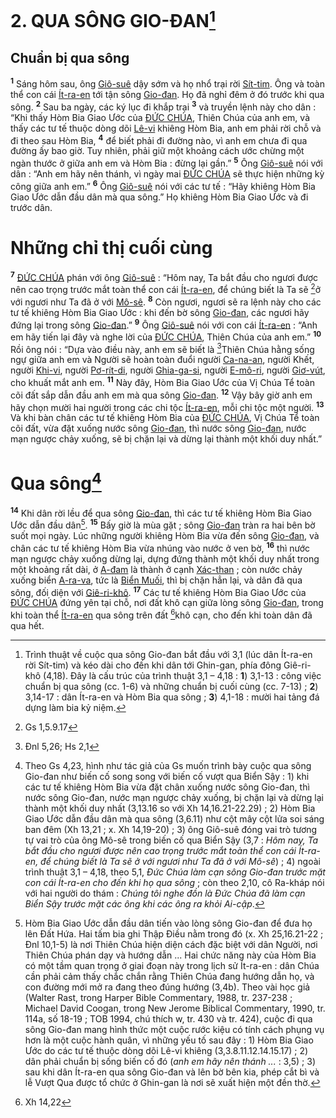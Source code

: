 # 2. QUA SÔNG GIO-ĐAN[^1-427038d2-0fb5-4daa-b194-ac7e26fd777f]

## Chuẩn bị qua sông

<sup><b>1</b></sup> Sáng hôm sau, ông [Giô-suê]() dậy sớm và họ nhổ trại rời [Sít-tim](). Ông và toàn thể con cái [Ít-ra-en]() tới tận sông [Gio-đan](). Họ đã nghỉ đêm ở đó trước khi qua sông. <sup><b>2</b></sup> Sau ba ngày, các ký lục đi khắp trại <sup><b>3</b></sup> và truyền lệnh này cho dân : “Khi thấy Hòm Bia Giao Ước của [ĐỨC CHÚA](), Thiên Chúa của anh em, và thấy các tư tế thuộc dòng dõi [Lê-vi]() khiêng Hòm Bia, anh em phải rời chỗ và đi theo sau Hòm Bia, <sup><b>4</b></sup> để biết phải đi đường nào, vì anh em chưa đi qua đường ấy bao giờ. Tuy nhiên, phải giữ một khoảng cách ước chừng một ngàn thước ở giữa anh em và Hòm Bia : đừng lại gần.” <sup><b>5</b></sup> Ông [Giô-suê]() nói với dân : “Anh em hãy nên thánh, vì ngày mai [ĐỨC CHÚA]() sẽ thực hiện những kỳ công giữa anh em.” <sup><b>6</b></sup> Ông [Giô-suê]() nói với các tư tế : “Hãy khiêng Hòm Bia Giao Ước dẫn đầu dân mà qua sông.” Họ khiêng Hòm Bia Giao Ước và đi trước dân.

# Những chỉ thị cuối cùng

<sup><b>7</b></sup> [ĐỨC CHÚA]() phán với ông [Giô-suê]() : “Hôm nay, Ta bắt đầu cho ngươi được nên cao trọng trước mắt toàn thể con cái [Ít-ra-en](), để chúng biết là Ta sẽ [^1@-427038d2-0fb5-4daa-b194-ac7e26fd777f]ở với ngươi như Ta đã ở với [Mô-sê](). <sup><b>8</b></sup> Còn ngươi, ngươi sẽ ra lệnh này cho các tư tế khiêng Hòm Bia Giao Ước : khi đến bờ sông [Gio-đan](), các ngươi hãy đứng lại trong sông [Gio-đan]().” <sup><b>9</b></sup> Ông [Giô-suê]() nói với con cái [Ít-ra-en]() : “Anh em hãy tiến lại đây và nghe lời của [ĐỨC CHÚA](), Thiên Chúa của anh em.” <sup><b>10</b></sup> Rồi ông nói : “Dựa vào điều này, anh em sẽ biết là [^2@-427038d2-0fb5-4daa-b194-ac7e26fd777f]Thiên Chúa hằng sống ngự giữa anh em và Người sẽ hoàn toàn đuổi người [Ca-na-an](), người Khết, người [Khi-vi](), người [Pơ-rít-di](), người [Ghia-ga-si](), người [E-mô-ri](), người [Giơ-vút](), cho khuất mắt anh em. <sup><b>11</b></sup> Này đây, Hòm Bia Giao Ước của Vị Chúa Tể toàn cõi đất sắp dẫn đầu anh em mà qua sông [Gio-đan](). <sup><b>12</b></sup> Vậy bây giờ anh em hãy chọn mười hai người trong các chi tộc [Ít-ra-en](), mỗi chi tộc một người. <sup><b>13</b></sup> Và khi bàn chân các tư tế khiêng Hòm Bia của [ĐỨC CHÚA](), Vị Chúa Tể toàn cõi đất, vừa đặt xuống nước sông [Gio-đan](), thì nước sông [Gio-đan](), nước mạn ngược chảy xuống, sẽ bị chặn lại và dừng lại thành một khối duy nhất.”

# Qua sông[^2-427038d2-0fb5-4daa-b194-ac7e26fd777f]

<sup><b>14</b></sup> Khi dân rời lều để qua sông [Gio-đan](), thì các tư tế khiêng Hòm Bia Giao Ước dẫn đầu dân[^3-427038d2-0fb5-4daa-b194-ac7e26fd777f]. <sup><b>15</b></sup> Bấy giờ là mùa gặt ; sông [Gio-đan]() tràn ra hai bên bờ suốt mọi ngày. Lúc những người khiêng Hòm Bia vừa đến sông [Gio-đan](), và chân các tư tế khiêng Hòm Bia vừa nhúng vào nước ở ven bờ, <sup><b>16</b></sup> thì nước mạn ngược chảy xuống dừng lại, dựng đứng thành một khối duy nhất trong một khoảng rất dài, ở [A-đam]() là thành ở cạnh [Xác-than]() ; còn nước chảy xuống biển [A-ra-va](), tức là [Biển Muối](), thì bị chặn hẳn lại, và dân đã qua sông, đối diện với [Giê-ri-khô](). <sup><b>17</b></sup> Các tư tế khiêng Hòm Bia Giao Ước của [ĐỨC CHÚA]() đứng yên tại chỗ, nơi đất khô cạn giữa lòng sông [Gio-đan](), trong khi toàn thể [Ít-ra-en]() qua sông trên đất [^3@-427038d2-0fb5-4daa-b194-ac7e26fd777f]khô cạn, cho đến khi toàn dân đã qua hết.

[^1-427038d2-0fb5-4daa-b194-ac7e26fd777f]: Trình thuật về cuộc qua sông Gio-đan bắt đầu với 3,1 (lúc dân Ít-ra-en rời Sít-tim) và kéo dài cho đến khi dân tới Ghin-gan, phía đông Giê-ri-khô (4,18). Đây là cấu trúc của trình thuật 3,1 – 4,18 : **1**) 3,1-13 : công việc chuẩn bị qua sông (cc. 1-6) và những chuẩn bị cuối cùng (cc. 7-13) ; **2**) 3,14-17 : dân Ít-ra-en và Hòm Bia qua sông ; **3**) 4,1-18 : mười hai tảng đá dựng làm bia kỷ niệm.

[^2-427038d2-0fb5-4daa-b194-ac7e26fd777f]:
    Theo Gs 4,23, hình như tác giả của Gs muốn trình bày cuộc qua sông Gio-đan như biến cố song song với biến cố vượt qua Biển Sậy : 1) khi các tư tế khiêng Hòm Bia vừa đặt chân xuống nước sông Gio-đan, thì nước sông Gio-đan, nước mạn ngược chảy xuống, bị chặn lại và dừng lại thành một khối duy nhất (3,13.16 so với Xh 14,16.21-22.29) ; 2) Hòm Bia Giao Ước dẫn đầu dân mà qua sông (3,6.11) như cột mây cột lửa soi sáng ban đêm (Xh 13,21 ; x. Xh 14,19-20) ; 3) ông Giô-suê đóng vai trò tương tự vai trò của ông Mô-sê trong biến cố qua Biển Sậy (3,7 : _Hôm nay, Ta bắt đầu cho ngươi được nên cao trọng trước mắt toàn thể con cái Ít-ra-en, để chúng biết là Ta sẽ ở với ngươi như Ta đã ở với Mô-sê_) ; 4) ngoài trình thuật 3,1 – 4,18, theo 5,1, _Đức Chúa làm cạn sông Gio-đan trước mặt con cái Ít-ra-en cho đến khi họ qua sông_ ; còn theo 2,10, cô Ra-kháp nói với hai người do thám : _Chúng tôi nghe đồn là Đức Chúa đã làm cạn Biển Sậy trước mặt các ông khi các ông ra khỏi Ai-cập_.
    [^3-427038d2-0fb5-4daa-b194-ac7e26fd777f]: Hòm Bia Giao Ước dẫn đầu dân tiến vào lòng sông Gio-đan để đưa họ lên Đất Hứa. Hai tấm bia ghi Thập Điều nằm trong đó (x. Xh 25,16.21-22 ; Đnl 10,1-5) là nơi Thiên Chúa hiện diện cách đặc biệt với dân Người, nơi Thiên Chúa phán dạy và hướng dẫn ... Hai chức năng này của Hòm Bia có một tầm quan trọng ở giai đoạn này trong lịch sử Ít-ra-en : dân Chúa cần phải cảm thấy chắc chắn rằng Thiên Chúa đang hướng dẫn họ, và con đường mới mở ra đang theo đúng hướng (3,4b). Theo vài học giả (Walter Rast, trong Harper Bible Commentary, 1988, tr. 237-238 ; Michael David Coogan, trong New Jerome Biblical Commentary, 1990, tr. 114a, số 18-19 ; TOB 1994, chú thích w, tr. 430 và tr. 424), cuộc đi qua sông Gio-đan mang hình thức một cuộc rước kiệu có tính cách phụng vụ hơn là một cuộc hành quân, vì những yếu tố sau đây : 1) Hòm Bia Giao Ước do các tư tế thuộc dòng dõi Lê-vi khiêng (3,3.8.11.12.14.15.17) ; 2) dân phải chuẩn bị sống biến cố đó (_anh em hãy nên thánh ..._ : 3,5) ; 3) sau khi dân Ít-ra-en qua sông Gio-đan và lên bờ bên kia, phép cắt bì và lễ Vượt Qua được tổ chức ở Ghin-gan là nơi sẽ xuất hiện một đền thờ.
    [^1@-427038d2-0fb5-4daa-b194-ac7e26fd777f]: Gs 1,5.9.17
    [^2@-427038d2-0fb5-4daa-b194-ac7e26fd777f]: Đnl 5,26; Hs 2,1
    [^3@-427038d2-0fb5-4daa-b194-ac7e26fd777f]: Xh 14,22
